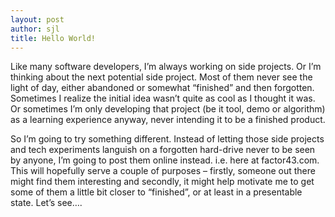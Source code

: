 ```yaml
---
layout: post
author: sjl
title: Hello World!
---
```

Like many software developers, I’m always working on side projects. Or I’m thinking about the next potential side project. Most of them never see the light of day, either abandoned or somewhat “finished” and then forgotten. Sometimes I realize the initial idea wasn’t quite as cool as I thought it was. Or sometimes I’m only developing that project (be it tool, demo or algorithm) as a learning experience anyway, never intending it to be a finished product.

So I’m going to try something different. Instead of letting those side projects and tech experiments languish on a forgotten hard-drive never to be seen by anyone, I’m going to post them online instead. i.e. here at factor43.com. This will hopefully serve a couple of purposes – firstly, someone out there might find them interesting and secondly, it might help motivate me to get some of them a little bit closer to “finished”, or at least in a presentable state. Let’s see….
